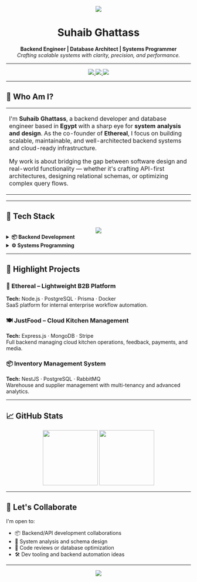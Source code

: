 <div align="center">
  <img src="https://capsule-render.vercel.app/api?type=waving&color=gradient&height=120&section=header"/>
</div>

<!-- Name and Title -->
<h1 align="center">
  Suhaib Ghattass
</h1>

<p align="center">
  <strong>Backend Engineer | Database Architect | Systems Programmer</strong><br/>
  <em>Crafting scalable systems with clarity, precision, and performance.</em>
</p>

<hr/>

<p align="center">
  <a href="https://etherealtech.netlify.app/">
    <img src="https://img.shields.io/badge/Portfolio-etherealtech.netlify.app-4E69C8?style=for-the-badge&logo=vercel&logoColor=white" />
  </a>
  <a href="https://www.linkedin.com/in/suhaib-ghattass-b9576b352/">
    <img src="https://img.shields.io/badge/LinkedIn-Suhaib%20Ghattass-0077B5?style=for-the-badge&logo=linkedin&logoColor=white" />
  </a>
  <a href="mailto:youremail@example.com">
    <img src="https://img.shields.io/badge/Email-Contact%20Me-D14836?style=for-the-badge&logo=gmail&logoColor=white" />
  </a>
</p>

---

## 👋 Who Am I?

<table>
<tr>
<td width="60%">

I'm <strong>Suhaib Ghattass</strong>, a backend developer and database engineer based in <strong>Egypt</strong> with a sharp eye for <strong>system analysis and design</strong>. As the co-founder of <strong>Ethereal</strong>, I focus on building scalable, maintainable, and well-architected backend systems and cloud-ready infrastructure.

My work is about bridging the gap between software design and real-world functionality — whether it's crafting API-first architectures, designing relational schemas, or optimizing complex query flows.

</td>

</tr>
</table>

---

## 🧠 Tech Stack

<div align="center">
  <img src="https://skillicons.dev/icons?i=nodejs,express,nestjs,nextjs,typescript,mongodb,postgresql,redis,postman,docker,aws,git,github" />
</div>

<details>
<summary><strong>📦 Backend Development</strong></summary>

- Microservices Architecture with NestJS  
- RESTful API Design & Authentication  
- Database Modeling & Query Optimization  
- CI/CD with Docker & AWS  

</details>

<details>
<summary><strong>⚙️ Systems Programming</strong></summary>

- Nest for scalable microservices architecture 
- Low-level systems design & memory optimization  
- Distributed systems and event-driven patterns
- RESTful & GraphQL APIs with authentication and RBAC 

</details>

---

## 🚀 Highlight Projects

### 🧩 Ethereal – Lightweight B2B Platform  
**Tech:** Node.js · PostgreSQL · Prisma · Docker  
SaaS platform for internal enterprise workflow automation.

### 🍽️ JustFood – Cloud Kitchen Management  
**Tech:** Express.js · MongoDB · Stripe  
Full backend managing cloud kitchen operations, feedback, payments, and media.

### 📦 Inventory Management System  
**Tech:** NestJS · PostgreSQL · RabbitMQ  
Warehouse and supplier management with multi-tenancy and advanced analytics.

---

## 📈 GitHub Stats

<div align="center">
  <img src="https://github-readme-stats.vercel.app/api?username=SuhaibGhattass21&show_icons=true&theme=radical&hide_border=true&rank_icon=github&count_private=true" height="150"/>
  <img src="https://github-readme-stats.vercel.app/api/top-langs/?username=SuhaibGhattass21&layout=compact&theme=radical&hide_border=true&langs_count=8" height="150"/>
</div>

---

## 🤝 Let's Collaborate

I'm open to:

- 📦 Backend/API development collaborations  
- 🧠 System analysis and schema design  
- 🧪 Code reviews or database optimization  
- 🛠️ Dev tooling and backend automation ideas  

---

<div align="center">
  <img src="https://capsule-render.vercel.app/api?type=waving&color=gradient&height=120&section=footer"/>
</div>
